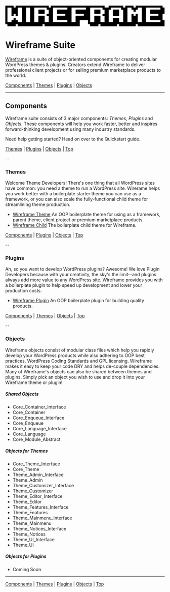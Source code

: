 ![Wireframe IDE](wireframe-branding/mixatheme-wireframe-logo-fill.gif)

# Wireframe Suite

[Wireframe](https://github.com/mixatheme/Wireframe) is a suite of object-oriented components for creating modular WordPress themes & plugins. Creators extend Wireframe to deliver professional client projects or for selling premium marketplace products to the world.

[Components](https://github.com/mixatheme/Wireframe#components) | 
[Themes](https://github.com/mixatheme/Wireframe#themes) | [Plugins](https://github.com/mixatheme/Wireframe#plugins) | [Objects](https://github.com/mixatheme/Wireframe#objects)

---

## Components

Wireframe suite consists of 3 major components: *Themes*, *Plugins* and *Objects*. These components will help you work faster, better and inspires forward-thinking development using many industry standards.

Need help getting started? Head on over to the Quickstart guide.

[Themes](https://github.com/mixatheme/Wireframe#themes) | [Plugins](https://github.com/mixatheme/Wireframe#plugins) | [Objects](https://github.com/mixatheme/Wireframe#objects) | [Top](https://github.com/mixatheme/Wireframe#wireframe-suite)

--

### Themes

Welcome Theme Developers! There's one thing that all WordPress sites have common: you need a theme to run a WordPress site. Wirerame helps you work better with a boilerplate starter theme you can use as a framework, or you can also scale the fully-functional child theme for streamlining theme production.

* [Wireframe Theme](https://github.com/mixatheme/wp-wireframe-theme) An OOP boilerplate theme for using as a framework, parent theme, client project or premium marketplace products.
* [Wireframe Child](https://github.com/mixatheme/wp-wireframe-child) The boilerplate child theme for Wireframe.

[Components](https://github.com/mixatheme/Wireframe#components) | 
[Plugins](https://github.com/mixatheme/Wireframe#plugins) | [Objects](https://github.com/mixatheme/Wireframe#objects) | [Top](https://github.com/mixatheme/Wireframe#wireframe-suite)

--

### Plugins

Ah, so you want to develop WordPress plugins? Awesome! We love Plugin Developers because with your creativity, the sky's the limit--and plugins always add more value to any WordPress site. Wireframe provides you with a boilerplate plugin to help speed up development and lower your production costs.

* [Wireframe Plugin](https://github.com/mixatheme/wp-wireframe-plugin) An OOP boilerplate plugin for building quality products.

[Components](https://github.com/mixatheme/Wireframe#components) | 
[Themes](https://github.com/mixatheme/Wireframe#themes) | [Objects](https://github.com/mixatheme/Wireframe#objects) | [Top](https://github.com/mixatheme/Wireframe#wireframe-suite)

--

### Objects

Wireframe objects consist of modular class files which help you rapidly develop your WordPress products while also adhering to OOP best practices, WordPress Coding Standards and GPL licensing. Wireframe makes it easy to keep your code DRY and helps de-couple dependencies. Many of Wireframe's objects can also be shared between themes and plugins. Simply pick an object you wish to use and drop it into your Wireframe theme or plugin!

##### Shared Objects

* Core_Container_Interface
* Core_Container
* Core_Enqueue_Interface
* Core_Enqueue
* Core_Language_Interface
* Core_Language
* Core_Module_Abstract

##### Objects for Themes

* Core_Theme_Interface
* Core_Theme
* Theme_Admin_Interface
* Theme_Admin
* Theme_Customizer_Interface
* Theme_Customizer
* Theme_Editor_Interface
* Theme_Editor
* Theme_Features_Interface
* Theme_Features
* Theme_Mainmenu_Interface
* Theme_Mainmenu
* Theme_Notices_Interface
* Theme_Notices
* Theme_UI_Interface
* Theme_UI

##### Objects for Plugins

* Coming Soon

---

[Components](https://github.com/mixatheme/Wireframe#components) | 
[Themes](https://github.com/mixatheme/Wireframe#themes) | [Plugins](https://github.com/mixatheme/Wireframe#plugins) | [Objects](https://github.com/mixatheme/Wireframe#objects) | [Top](https://github.com/mixatheme/Wireframe#wireframe-suite)
